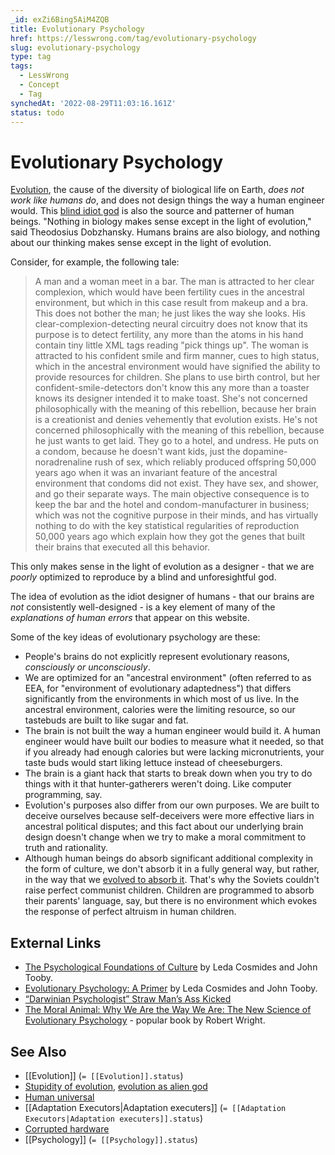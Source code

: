 ```yaml
---
_id: exZi6Bing5AiM4ZQB
title: Evolutionary Psychology
href: https://lesswrong.com/tag/evolutionary-psychology
slug: evolutionary-psychology
type: tag
tags:
  - LessWrong
  - Concept
  - Tag
synchedAt: '2022-08-29T11:03:16.161Z'
status: todo
---
```


# Evolutionary Psychology

[Evolution](https://wiki.lesswrong.com/wiki/Evolution), the cause of the diversity of biological life on Earth, *does not work like humans do*, and does not design things the way a human engineer would. This [blind idiot god](https://wiki.lesswrong.com/wiki/Alienness_of_evolution) is also the source and patterner of human beings. "Nothing in biology makes sense except in the light of evolution," said Theodosius Dobzhansky. Humans brains are also biology, and nothing about our thinking makes sense except in the light of evolution.

Consider, for example, the following tale:

> A man and a woman meet in a bar. The man is attracted to her clear complexion, which would have been fertility cues in the ancestral environment, but which in this case result from makeup and a bra. This does not bother the man; he just likes the way she looks. His clear-complexion-detecting neural circuitry does not know that its purpose is to detect fertility, any more than the atoms in his hand contain tiny little XML tags reading "<purpose>pick things up</purpose>". The woman is attracted to his confident smile and firm manner, cues to high status, which in the ancestral environment would have signified the ability to provide resources for children. She plans to use birth control, but her confident-smile-detectors don't know this any more than a toaster knows its designer intended it to make toast. She's not concerned philosophically with the meaning of this rebellion, because her brain is a creationist and denies vehemently that evolution exists. He's not concerned philosophically with the meaning of this rebellion, because he just wants to get laid. They go to a hotel, and undress. He puts on a condom, because he doesn't want kids, just the dopamine-noradrenaline rush of sex, which reliably produced offspring 50,000 years ago when it was an invariant feature of the ancestral environment that condoms did not exist. They have sex, and shower, and go their separate ways. The main objective consequence is to keep the bar and the hotel and condom-manufacturer in business; which was not the cognitive purpose in their minds, and has virtually nothing to do with the key statistical regularities of reproduction 50,000 years ago which explain how they got the genes that built their brains that executed all this behavior.

This only makes sense in the light of evolution as a designer - that we are *poorly* optimized to reproduce by a blind and unforesightful god.

The idea of evolution as the idiot designer of humans - that our brains are *not* consistently well-designed - is a key element of many of the *explanations of human errors* that appear on this website.

Some of the key ideas of evolutionary psychology are these:

- People's brains do not explicitly represent evolutionary reasons, *consciously or unconsciously*.
- We are optimized for an "ancestral environment" (often referred to as EEA, for "environment of evolutionary adaptedness") that differs significantly from the environments in which most of us live. In the ancestral environment, calories were the limiting resource, so our tastebuds are built to like sugar and fat.
- The brain is not built the way a human engineer would build it. A human engineer would have built our bodies to measure what it needed, so that if you already had enough calories but were lacking micronutrients, your taste buds would start liking lettuce instead of cheeseburgers.
- The brain is a giant hack that starts to break down when you try to do things with it that hunter-gatherers weren't doing. Like computer programming, say.
- Evolution's purposes also differ from our own purposes. We are built to deceive ourselves because self-deceivers were more effective liars in ancestral political disputes; and this fact about our underlying brain design doesn't change when we try to make a moral commitment to truth and rationality.
- Although human beings do absorb significant additional complexity in the form of culture, we don't absorb it in a fully general way, but rather, in the way that we [evolved to absorb it](https://wiki.lesswrong.com/wiki/Detached_lever_fallacy). That's why the Soviets couldn't raise perfect communist children. Children are programmed to absorb their parents' language, say, but there is no environment which evokes the response of perfect altruism in human children.

## External Links

- [The Psychological Foundations of Culture](http://www.cep.ucsb.edu/papers/pfc92.pdf) by Leda Cosmides and John Tooby.
- [Evolutionary Psychology: A Primer](http://www.cep.ucsb.edu/primer.html) by Leda Cosmides and John Tooby.
- [“Darwinian Psychologist” Straw Man’s Ass Kicked](http://hplusmagazine.com/2009/11/23/darwinian-psychologist-straw-mans-ass-kicked/)
- [The Moral Animal: Why We Are the Way We Are: The New Science of Evolutionary Psychology](http://www.amazon.com/Moral-Animal-Science-Evolutionary-Psychology/dp/0679763996) \- popular book by Robert Wright.

## See Also

- [[Evolution]] (`= [[Evolution]].status`)
- [Stupidity of evolution](https://wiki.lesswrong.com/wiki/Stupidity_of_evolution), [evolution as alien god](https://wiki.lesswrong.com/wiki/Evolution_as_alien_god)
- [Human universal](https://wiki.lesswrong.com/wiki/Human_universal)
- [[Adaptation Executors|Adaptation executers]] (`= [[Adaptation Executors|Adaptation executers]].status`)
- [Corrupted hardware](https://wiki.lesswrong.com/wiki/Corrupted_hardware)
- [[Psychology]] (`= [[Psychology]].status`)
